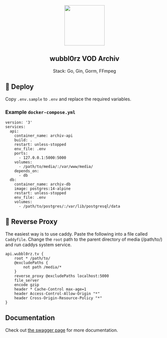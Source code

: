 <div align="center" width="100%">
    <img src="https://raw.githubusercontent.com/AgileProggers/archiv-frontend/master/static/favicon.ico" width="128"/>
</div>

<div align="center" width="100%">
    <h2>wubbl0rz VOD Archiv</h2>
    <p>Stack: Go, Gin, Gorm, FFmpeg</p>
</div>

## 🐳 Deploy

Copy `.env.sample` to `.env` and replace the required variables.

### Example `docker-compose.yml`

```
version: '3'
services:
  api:
    container_name: archiv-api
    build: .
    restart: unless-stopped
    env_file: .env
    ports:
      - 127.0.0.1:5000:5000
    volumes:
      - /path/to/media/:/var/www/media/
    depends_on:
      - db
  db:
    container_name: archiv-db
    image: postgres:14-alpine
    restart: unless-stopped
    env_file: .env
    volumes:
      - /path/to/postgres/:/var/lib/postgresql/data
```
## 🚪 Reverse Proxy

The easiest way is to use caddy. Paste the following into a file called `Caddyfile`. Change the `root` path to the parent directory of media (/path/to/) and run caddys system service.

```
api.wubbl0rz.tv {
    root * /path/to/
    @excludePaths {
        not path /media/*
    }
    reverse_proxy @excludePaths localhost:5000
    file_server
    encode gzip
    header * Cache-Control max-age=1
    header Access-Control-Allow-Origin "*"
    header Cross-Origin-Resource-Policy "*"
}
```

## Documentation

Check out [the swagger page](https://api.wubbl0rz.tv/swagger/index.html) for more documentation.
